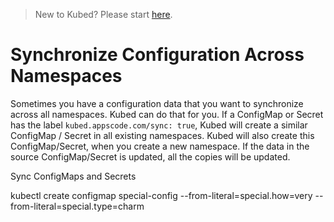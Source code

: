 > New to Kubed? Please start [here](/docs/tutorials/README.md).

# Synchronize Configuration Across Namespaces
Sometimes you have a configuration data that you want to synchronize across all namespaces. Kubed can do that for you. If a ConfigMap or Secret has the label `kubed.appscode.com/sync: true`, Kubed will create a similar ConfigMap / Secret in all existing namespaces. Kubed will also create this ConfigMap/Secret, when you create a new namespace. If the data in the source ConfigMap/Secret is updated, all the copies will be updated.


Sync ConfigMaps and Secrets


kubectl create configmap special-config --from-literal=special.how=very --from-literal=special.type=charm
